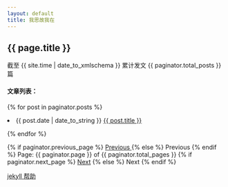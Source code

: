```yaml
---
layout: default
title: 我思故我在
---
```


## {{ page.title }}

截至 {{ site.time | date_to_xmlschema }} 累计发文 {{ paginator.total_posts }} 篇

#### 文章列表：
{% for post in paginator.posts %}

  <li>
    {{ post.date | date_to_string }} <a href="{{ site.baseurl }}{{ post.url }}">{{ post.title }}</a>
  </li>

{% endfor %}

<div class="pagination">
  {% if paginator.previous_page %}
    <a href="{{ paginator.previous_page_path }}" class="previous">
      Previous
    </a>
  {% else %}
    <span class="previous">Previous</span>
  {% endif %}
  <span class="page_number ">
    Page: {{ paginator.page }} of {{ paginator.total_pages }}
  </span>
  {% if paginator.next_page %}
    <a href="{{ paginator.next_page_path }}" class="next">Next</a>
  {% else %}
    <span class="next ">Next</span>
  {% endif %}
</div>


[jekyll 帮助](https://jekyllrb.com/docs/pages/)

